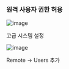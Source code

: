 ### 원격 사용자 권한 허용

![image](https://user-images.githubusercontent.com/38831314/141233017-aaf906bb-ea52-40f3-887d-fd287fca75b6.png)

고급 시스템 설정

![image](https://user-images.githubusercontent.com/38831314/141233087-d6ab7a78-626d-479c-860c-1a0826b395d7.png)

Remote -> Users 추가

